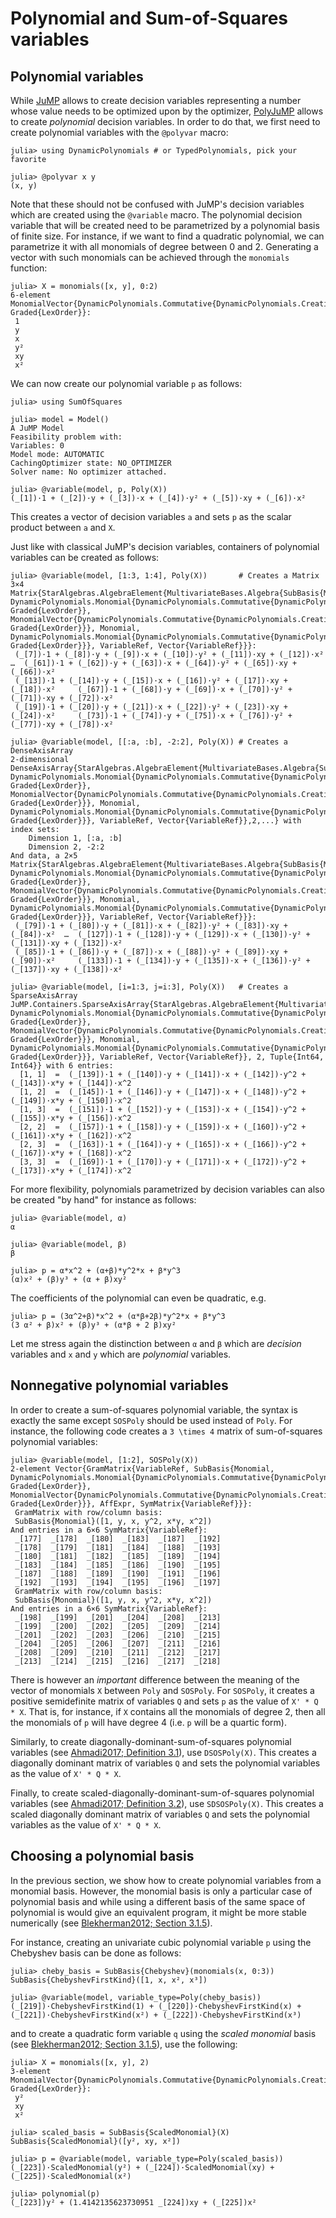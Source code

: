 # Polynomial and Sum-of-Squares variables

## Polynomial variables

While [JuMP](https://github.com/jump-dev/JuMP.jl) allows to create decision
variables representing a number whose value needs to be optimized upon by the
optimizer, [PolyJuMP](https://github.com/jump-dev/PolyJuMP.jl) allows to create
*polynomial* decision variables. In order to do that, we first need to create
polynomial variables with the `@polyvar` macro:
```jldoctest variables
julia> using DynamicPolynomials # or TypedPolynomials, pick your favorite

julia> @polyvar x y
(x, y)
```
Note that these should not be confused with JuMP's decision variables which are
created using the `@variable` macro. The polynomial decision variable that will
be created need to be parametrized by a polynomial basis of finite size.
For instance, if we want to find a quadratic polynomial, we can parametrize it
with all monomials of degree between 0 and 2. Generating a vector with such
monomials can be achieved through the `monomials` function:
```jldoctest variables
julia> X = monomials([x, y], 0:2)
6-element MonomialVector{DynamicPolynomials.Commutative{DynamicPolynomials.CreationOrder}, Graded{LexOrder}}:
 1
 y
 x
 y²
 xy
 x²
```
We can now create our polynomial variable `p` as follows:
```jldoctest variables
julia> using SumOfSquares

julia> model = Model()
A JuMP Model
Feasibility problem with:
Variables: 0
Model mode: AUTOMATIC
CachingOptimizer state: NO_OPTIMIZER
Solver name: No optimizer attached.

julia> @variable(model, p, Poly(X))
(_[1])·1 + (_[2])·y + (_[3])·x + (_[4])·y² + (_[5])·xy + (_[6])·x²
```
This creates a vector of decision variables `a` and sets `p` as the scalar
product between `a` and `X`.

Just like with classical JuMP's decision variables, containers of polynomial
variables can be created as follows:
```jldoctest variables
julia> @variable(model, [1:3, 1:4], Poly(X))       # Creates a Matrix
3×4 Matrix{StarAlgebras.AlgebraElement{MultivariateBases.Algebra{SubBasis{Monomial, DynamicPolynomials.Monomial{DynamicPolynomials.Commutative{DynamicPolynomials.CreationOrder}, Graded{LexOrder}}, MonomialVector{DynamicPolynomials.Commutative{DynamicPolynomials.CreationOrder}, Graded{LexOrder}}}, Monomial, DynamicPolynomials.Monomial{DynamicPolynomials.Commutative{DynamicPolynomials.CreationOrder}, Graded{LexOrder}}}, VariableRef, Vector{VariableRef}}}:
 (_[7])·1 + (_[8])·y + (_[9])·x + (_[10])·y² + (_[11])·xy + (_[12])·x²     …  (_[61])·1 + (_[62])·y + (_[63])·x + (_[64])·y² + (_[65])·xy + (_[66])·x²
 (_[13])·1 + (_[14])·y + (_[15])·x + (_[16])·y² + (_[17])·xy + (_[18])·x²     (_[67])·1 + (_[68])·y + (_[69])·x + (_[70])·y² + (_[71])·xy + (_[72])·x²
 (_[19])·1 + (_[20])·y + (_[21])·x + (_[22])·y² + (_[23])·xy + (_[24])·x²     (_[73])·1 + (_[74])·y + (_[75])·x + (_[76])·y² + (_[77])·xy + (_[78])·x²

julia> @variable(model, [[:a, :b], -2:2], Poly(X)) # Creates a DenseAxisArray
2-dimensional DenseAxisArray{StarAlgebras.AlgebraElement{MultivariateBases.Algebra{SubBasis{Monomial, DynamicPolynomials.Monomial{DynamicPolynomials.Commutative{DynamicPolynomials.CreationOrder}, Graded{LexOrder}}, MonomialVector{DynamicPolynomials.Commutative{DynamicPolynomials.CreationOrder}, Graded{LexOrder}}}, Monomial, DynamicPolynomials.Monomial{DynamicPolynomials.Commutative{DynamicPolynomials.CreationOrder}, Graded{LexOrder}}}, VariableRef, Vector{VariableRef}},2,...} with index sets:
    Dimension 1, [:a, :b]
    Dimension 2, -2:2
And data, a 2×5 Matrix{StarAlgebras.AlgebraElement{MultivariateBases.Algebra{SubBasis{Monomial, DynamicPolynomials.Monomial{DynamicPolynomials.Commutative{DynamicPolynomials.CreationOrder}, Graded{LexOrder}}, MonomialVector{DynamicPolynomials.Commutative{DynamicPolynomials.CreationOrder}, Graded{LexOrder}}}, Monomial, DynamicPolynomials.Monomial{DynamicPolynomials.Commutative{DynamicPolynomials.CreationOrder}, Graded{LexOrder}}}, VariableRef, Vector{VariableRef}}}:
 (_[79])·1 + (_[80])·y + (_[81])·x + (_[82])·y² + (_[83])·xy + (_[84])·x²  …  (_[127])·1 + (_[128])·y + (_[129])·x + (_[130])·y² + (_[131])·xy + (_[132])·x²
 (_[85])·1 + (_[86])·y + (_[87])·x + (_[88])·y² + (_[89])·xy + (_[90])·x²     (_[133])·1 + (_[134])·y + (_[135])·x + (_[136])·y² + (_[137])·xy + (_[138])·x²

julia> @variable(model, [i=1:3, j=i:3], Poly(X))   # Creates a SparseAxisArray
JuMP.Containers.SparseAxisArray{StarAlgebras.AlgebraElement{MultivariateBases.Algebra{SubBasis{Monomial, DynamicPolynomials.Monomial{DynamicPolynomials.Commutative{DynamicPolynomials.CreationOrder}, Graded{LexOrder}}, MonomialVector{DynamicPolynomials.Commutative{DynamicPolynomials.CreationOrder}, Graded{LexOrder}}}, Monomial, DynamicPolynomials.Monomial{DynamicPolynomials.Commutative{DynamicPolynomials.CreationOrder}, Graded{LexOrder}}}, VariableRef, Vector{VariableRef}}, 2, Tuple{Int64, Int64}} with 6 entries:
  [1, 1]  =  (_[139])·1 + (_[140])·y + (_[141])·x + (_[142])·y^2 + (_[143])·x*y + (_[144])·x^2
  [1, 2]  =  (_[145])·1 + (_[146])·y + (_[147])·x + (_[148])·y^2 + (_[149])·x*y + (_[150])·x^2
  [1, 3]  =  (_[151])·1 + (_[152])·y + (_[153])·x + (_[154])·y^2 + (_[155])·x*y + (_[156])·x^2
  [2, 2]  =  (_[157])·1 + (_[158])·y + (_[159])·x + (_[160])·y^2 + (_[161])·x*y + (_[162])·x^2
  [2, 3]  =  (_[163])·1 + (_[164])·y + (_[165])·x + (_[166])·y^2 + (_[167])·x*y + (_[168])·x^2
  [3, 3]  =  (_[169])·1 + (_[170])·y + (_[171])·x + (_[172])·y^2 + (_[173])·x*y + (_[174])·x^2
```

For more flexibility, polynomials parametrized by decision variables can also
be created "by hand" for instance as follows:
```jldoctest variables
julia> @variable(model, α)
α

julia> @variable(model, β)
β

julia> p = α*x^2 + (α+β)*y^2*x + β*y^3
(α)x² + (β)y³ + (α + β)xy²
```
The coefficients of the polynomial can even be quadratic, e.g.
```jldoctest variables
julia> p = (3α^2+β)*x^2 + (α*β+2β)*y^2*x + β*y^3
(3 α² + β)x² + (β)y³ + (α*β + 2 β)xy²
```
Let me stress again the distinction between `α` and `β` which are *decision*
variables and `x` and `y` which are *polynomial* variables.

## Nonnegative polynomial variables

In order to create a sum-of-squares polynomial variable, the syntax is exactly
the same except `SOSPoly` should be used instead of `Poly`.
For instance, the following code creates a ``3 \times 4`` matrix of
sum-of-squares polynomial variables:
```jldoctest variables
julia> @variable(model, [1:2], SOSPoly(X))
2-element Vector{GramMatrix{VariableRef, SubBasis{Monomial, DynamicPolynomials.Monomial{DynamicPolynomials.Commutative{DynamicPolynomials.CreationOrder}, Graded{LexOrder}}, MonomialVector{DynamicPolynomials.Commutative{DynamicPolynomials.CreationOrder}, Graded{LexOrder}}}, AffExpr, SymMatrix{VariableRef}}}:
 GramMatrix with row/column basis:
 SubBasis{Monomial}([1, y, x, y^2, x*y, x^2])
And entries in a 6×6 SymMatrix{VariableRef}:
 _[177]  _[178]  _[180]  _[183]  _[187]  _[192]
 _[178]  _[179]  _[181]  _[184]  _[188]  _[193]
 _[180]  _[181]  _[182]  _[185]  _[189]  _[194]
 _[183]  _[184]  _[185]  _[186]  _[190]  _[195]
 _[187]  _[188]  _[189]  _[190]  _[191]  _[196]
 _[192]  _[193]  _[194]  _[195]  _[196]  _[197]
 GramMatrix with row/column basis:
 SubBasis{Monomial}([1, y, x, y^2, x*y, x^2])
And entries in a 6×6 SymMatrix{VariableRef}:
 _[198]  _[199]  _[201]  _[204]  _[208]  _[213]
 _[199]  _[200]  _[202]  _[205]  _[209]  _[214]
 _[201]  _[202]  _[203]  _[206]  _[210]  _[215]
 _[204]  _[205]  _[206]  _[207]  _[211]  _[216]
 _[208]  _[209]  _[210]  _[211]  _[212]  _[217]
 _[213]  _[214]  _[215]  _[216]  _[217]  _[218]
```
There is however an *important* difference between the meaning of the
vector of monomials `X` between `Poly` and `SOSPoly`. For `SOSPoly`, it
creates a positive semidefinite matrix of variables `Q` and sets `p` as the
value of `X' * Q * X`. That is, for instance, if `X` contains all the monomials
of degree 2, then all the monomials of `p` will have degree 4 (i.e. `p` will be
a quartic form).

Similarly, to create diagonally-dominant-sum-of-squares polynomial variables
(see [Ahmadi2017; Definition 3.1](@cite)), use `DSOSPoly(X)`. This creates a diagonally
dominant matrix of variables `Q` and sets the polynomial variables as the value
of `X' * Q * X`.

Finally, to create scaled-diagonally-dominant-sum-of-squares polynomial
variables (see [Ahmadi2017; Definition 3.2](@cite)), use `SDSOSPoly(X)`. This creates a
scaled diagonally dominant matrix of variables `Q` and sets the polynomial
variables as the value of `X' * Q * X`.

## Choosing a polynomial basis

In the previous section, we show how to create polynomial variables from a
monomial basis. However, the monomial basis is only a particular case of
polynomial basis and while using a different basis of the same space of
polynomial is would give an equivalent program, it might be more stable
numerically (see [Blekherman2012; Section 3.1.5](@cite)).

For instance, creating an univariate cubic polynomial variable `p` using the
Chebyshev basis can be done as follows:
```jldoctest variables
julia> cheby_basis = SubBasis{Chebyshev}(monomials(x, 0:3))
SubBasis{ChebyshevFirstKind}([1, x, x², x³])

julia> @variable(model, variable_type=Poly(cheby_basis))
(_[219])·ChebyshevFirstKind(1) + (_[220])·ChebyshevFirstKind(x) + (_[221])·ChebyshevFirstKind(x²) + (_[222])·ChebyshevFirstKind(x³)
```
and to create a quadratic form variable `q` using the *scaled monomial* basis
(see [Blekherman2012; Section 3.1.5](@cite)), use the following:
```jldoctest variables
julia> X = monomials([x, y], 2)
3-element MonomialVector{DynamicPolynomials.Commutative{DynamicPolynomials.CreationOrder}, Graded{LexOrder}}:
 y²
 xy
 x²

julia> scaled_basis = SubBasis{ScaledMonomial}(X)
SubBasis{ScaledMonomial}([y², xy, x²])

julia> p = @variable(model, variable_type=Poly(scaled_basis))
(_[223])·ScaledMonomial(y²) + (_[224])·ScaledMonomial(xy) + (_[225])·ScaledMonomial(x²)

julia> polynomial(p)
(_[223])y² + (1.4142135623730951 _[224])xy + (_[225])x²
```
